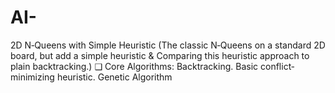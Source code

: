 # AI-
2D N‐Queens with Simple Heuristic (The classic N‐Queens on a standard 2D board, but add a simple heuristic &amp; Comparing this heuristic approach to plain backtracking.) ❑ Core Algorithms:  Backtracking. Basic conflict‐minimizing heuristic. Genetic Algorithm
